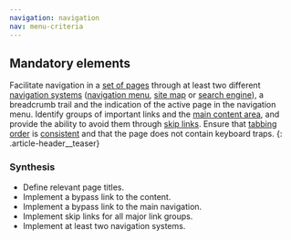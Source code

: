 ```yaml
---
navigation: navigation
nav: menu-criteria
---
```


## Mandatory elements

Facilitate navigation in a [set of pages](glossary.html#mEnsemblePages) through at least two different [navigation systems](glossary.html#mSysNav) ([navigation menu](glossary.html#mMenuNav), [site map](glossary.html#mPlanSite) or [search engine](glossary.html#mMoteurRecherche)), a breadcrumb trail and the indication of the active page in the navigation menu. Identify groups of important links and the [main content area](glossary.html#mMain), and provide the ability to avoid them through [skip links](glossary.html#mLienEvitement). Ensure that [tabbing order](glossary.html#mOrdTab) is [consistent](glossary.html#mCoherentODL) and that the page does not contain keyboard traps.
{: .article-header__teaser}

### Synthesis
* Define relevant page titles.
* Implement a bypass link to the content.
* Implement a bypass link to the main navigation.
* Implement skip links for all major link groups.
* Implement at least two navigation systems.
